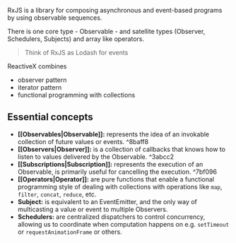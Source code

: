  RxJS is a library for composing asynchronous and event-based programs by using observable sequences.
 
 There is one core type - Observable - and satellite types (Observer, Schedulers, Subjects) and array like operators.
 
 > Think of RxJS as Lodash for events

ReactiveX combines
- observer pattern
- iterator pattern
- functional programming with collections

## Essential concepts

-   **[[Observables|Observable]]:** represents the idea of an invokable collection of future values or events. ^8baff8
-   **[[Observers|Observer]]:** is a collection of callbacks that knows how to listen to values delivered by the Observable. ^3abcc2
-   **[[Subscriptions|Subscription]]:** represents the execution of an Observable, is primarily useful for cancelling the execution. ^7bf096
-   **[[Operators|Operator]]:** are pure functions that enable a functional programming style of dealing with collections with operations like `map`, `filter`, `concat`, `reduce`, etc.
-   **Subject:** is equivalent to an EventEmitter, and the only way of multicasting a value or event to multiple Observers.
-   **Schedulers:** are centralized dispatchers to control concurrency, allowing us to coordinate when computation happens on e.g. `setTimeout` or `requestAnimationFrame` or others.